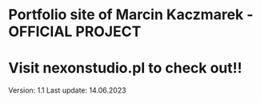 # Portfolio site of Marcin Kaczmarek - OFFICIAL PROJECT
# Visit nexonstudio.pl to check out!!

Version: 1.1
Last update: 14.06.2023
 

